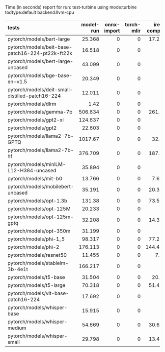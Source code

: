 Time (in seconds) report for run: test-turbine using mode:turbine todtype:default backend:llvm-cpu

| tests                                            |   model-run |   onnx-import |   torch-mlir |   iree-compile |   inference |
|:-------------------------------------------------|------------:|--------------:|-------------:|---------------:|------------:|
| pytorch/models/bart-large                        |      25.368 |             0 |            0 |         17.279 |       1.236 |
| pytorch/models/beit-base-patch16-224-pt22k-ft22k |      16.518 |             0 |            0 |          0     |       0     |
| pytorch/models/bert-large-uncased                |      43.099 |             0 |            0 |          0     |       0     |
| pytorch/models/bge-base-en-v1.5                  |      20.349 |             0 |            0 |          0     |       0     |
| pytorch/models/deit-small-distilled-patch16-224  |      12.011 |             0 |            0 |          0     |       0     |
| pytorch/models/dlrm                              |       1.42  |             0 |            0 |          0     |       0     |
| pytorch/models/gemma-7b                          |     506.634 |             0 |            0 |        261.52  |       0     |
| pytorch/models/gpt2-xl                           |     124.637 |             0 |            0 |          0     |       0     |
| pytorch/models/gpt2                              |      22.603 |             0 |            0 |          0     |       0     |
| pytorch/models/llama2-7b-GPTQ                    |    1017.67  |             0 |            0 |         32.72  |       0     |
| pytorch/models/llama2-7b-hf                      |     376.709 |             0 |            0 |        187.23  |       0     |
| pytorch/models/miniLM-L12-H384-uncased           |      35.894 |             0 |            0 |          0     |       0     |
| pytorch/models/mit-b0                            |      13.766 |             0 |            0 |          7.632 |       0.384 |
| pytorch/models/mobilebert-uncased                |      35.191 |             0 |            0 |         20.307 |       0.303 |
| pytorch/models/opt-1.3b                          |     131.38  |             0 |            0 |         73.539 |       5.759 |
| pytorch/models/opt-125M                          |      20.233 |             0 |            0 |          0     |       0     |
| pytorch/models/opt-125m-gptq                     |      32.208 |             0 |            0 |         14.374 |       0.552 |
| pytorch/models/opt-350m                          |      31.199 |             0 |            0 |          0     |       0     |
| pytorch/models/phi-1_5                           |      98.317 |             0 |            0 |         77.238 |      12.917 |
| pytorch/models/phi-2                             |     176.113 |             0 |            0 |        144.477 |      24.536 |
| pytorch/models/resnet50                          |      11.455 |             0 |            0 |          7.59  |       0.3   |
| pytorch/models/stablelm-3b-4e1t                  |     166.217 |             0 |            0 |          0     |       0     |
| pytorch/models/t5-base                           |      31.504 |             0 |            0 |         20.25  |       2.565 |
| pytorch/models/t5-large                          |      70.318 |             0 |            0 |         51.474 |       7.277 |
| pytorch/models/vit-base-patch16-224              |      17.692 |             0 |            0 |          0     |       0     |
| pytorch/models/whisper-base                      |      15.915 |             0 |            0 |          0     |       0     |
| pytorch/models/whisper-medium                    |      54.669 |             0 |            0 |         30.686 |       1.732 |
| pytorch/models/whisper-small                     |      29.798 |             0 |            0 |         13.463 |       0.793 |
